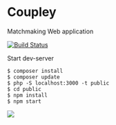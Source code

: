 # Coupley
Matchmaking Web application

[![Build Status](https://travis-ci.org/rajikaimal/Coupley.svg?branch=master)](https://travis-ci.org/rajikaimal/Coupley)

Start dev-server 
```
$ composer install
$ composer update
$ php -S localhost:3000 -t public
$ cd public
$ npm install
$ npm start
```
<img src="https://i.imgur.com/81TjNZR.png"/>

